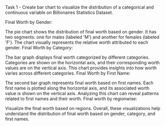 Task 1 - Create bar chart to visualize the distribution of a categorical and continuous variable on Billionaires Statistics Dataset.

Final Worth by Gender:

The pie chart shows the distribution of final worth based on gender.
It has two segments: one for males (labeled 'M') and another for females (labeled 'F').
The chart visually represents the relative worth attributed to each gender.
Final Worth by Category:

The bar graph displays final worth categorized by different categories.
Categories are shown on the horizontal axis, and their corresponding worth values are on the vertical axis.
This chart provides insights into how worth varies across different categories.
Final Worth by First Name:

The second bar graph represents final worth based on first names.
Each first name is plotted along the horizontal axis, and its associated worth value is shown on the vertical axis.
Analyzing this chart can reveal patterns related to first names and their worth.
Final worth by regionwise:

Visualize the final worth based on regions.
Overall, these visualizations help understand the distribution of final worth based on gender, category, and first names.
